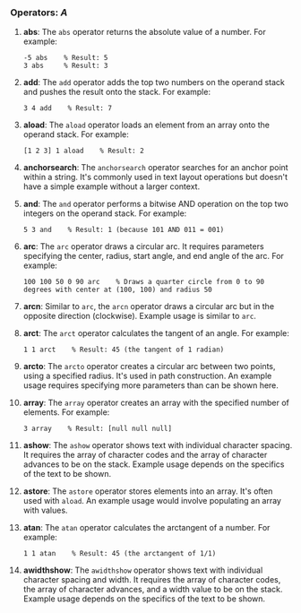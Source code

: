 ### Operators: *A*

1. **abs**: The `abs` operator returns the absolute value of a number. For example:
   ```
   -5 abs    % Result: 5
   3 abs     % Result: 3
   ```

2. **add**: The `add` operator adds the top two numbers on the operand stack and pushes the result onto the stack. For example:
   ```
   3 4 add    % Result: 7
   ```

3. **aload**: The `aload` operator loads an element from an array onto the operand stack. For example:
   ```
   [1 2 3] 1 aload    % Result: 2
   ```

4. **anchorsearch**: The `anchorsearch` operator searches for an anchor point within a string. It's commonly used in text layout operations but doesn't have a simple example without a larger context.

5. **and**: The `and` operator performs a bitwise AND operation on the top two integers on the operand stack. For example:
   ```
   5 3 and    % Result: 1 (because 101 AND 011 = 001)
   ```

6. **arc**: The `arc` operator draws a circular arc. It requires parameters specifying the center, radius, start angle, and end angle of the arc. For example:
   ```
   100 100 50 0 90 arc    % Draws a quarter circle from 0 to 90 degrees with center at (100, 100) and radius 50
   ```

7. **arcn**: Similar to `arc`, the `arcn` operator draws a circular arc but in the opposite direction (clockwise). Example usage is similar to `arc`.

8. **arct**: The `arct` operator calculates the tangent of an angle. For example:
   ```
   1 1 arct    % Result: 45 (the tangent of 1 radian)
   ```

9. **arcto**: The `arcto` operator creates a circular arc between two points, using a specified radius. It's used in path construction. An example usage requires specifying more parameters than can be shown here.

10. **array**: The `array` operator creates an array with the specified number of elements. For example:
    ```
    3 array    % Result: [null null null]
    ```

11. **ashow**: The `ashow` operator shows text with individual character spacing. It requires the array of character codes and the array of character advances to be on the stack. Example usage depends on the specifics of the text to be shown.

12. **astore**: The `astore` operator stores elements into an array. It's often used with `aload`. An example usage would involve populating an array with values.

13. **atan**: The `atan` operator calculates the arctangent of a number. For example:
    ```
    1 1 atan    % Result: 45 (the arctangent of 1/1)
    ```

14. **awidthshow**: The `awidthshow` operator shows text with individual character spacing and width. It requires the array of character codes, the array of character advances, and a width value to be on the stack. Example usage depends on the specifics of the text to be shown.

